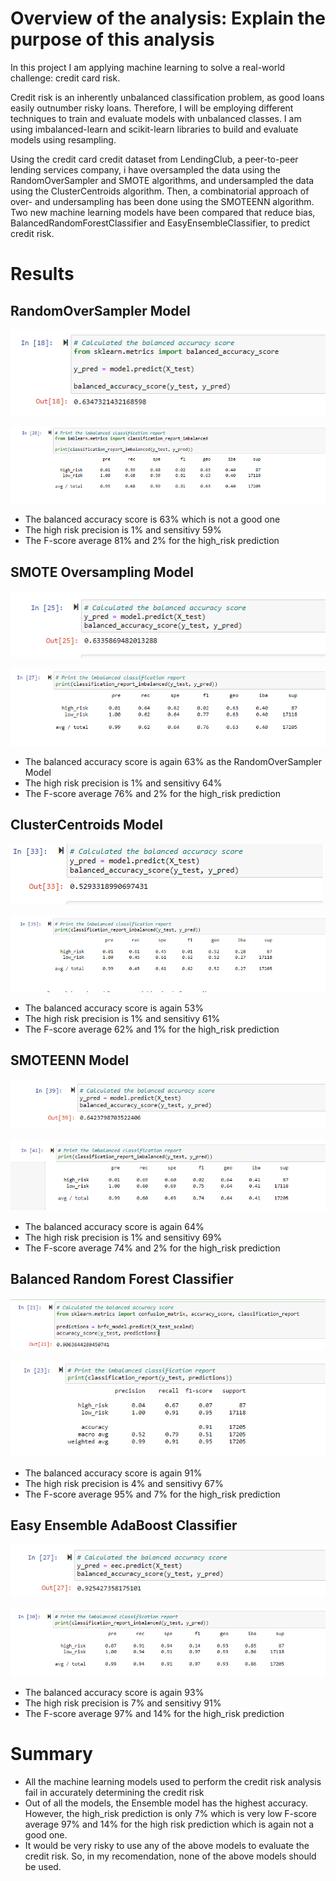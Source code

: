 # Overview of the analysis: Explain the purpose of this analysis

In this project I am applying  machine learning to solve a real-world challenge: credit card risk. 

Credit risk is an inherently unbalanced classification problem, as good loans easily outnumber risky loans. Therefore, I will be employing
different techniques to train and evaluate models with unbalanced classes. I am using imbalanced-learn and scikit-learn libraries to build 
and evaluate models using resampling.

Using the credit card credit dataset from LendingClub, a peer-to-peer lending services company, i have oversampled the data using the 
RandomOverSampler and SMOTE algorithms, and undersampled the data using the ClusterCentroids algorithm. Then, a combinatorial 
approach of over- and undersampling has been done using the SMOTEENN algorithm. Two new machine learning models have been compared that 
reduce bias, BalancedRandomForestClassifier and EasyEnsembleClassifier, to predict credit risk. 

# Results

## RandomOverSampler Model

![img1](images/RS1.png)

![img1](images/RS2.png)

- The balanced accuracy score is 63% which is not a good one
- The high risk precision is 1% and sensitivy 59% 
- The F-score average 81% and 2% for the high_risk prediction


## SMOTE Oversampling Model

![img1](images/smt1.png)

![img1](images/smt2.png)

- The balanced accuracy score is again 63% as the RandomOverSampler Model
- The high risk precision is 1% and sensitivy 64% 
- The F-score average 76% and 2% for the high_risk prediction


## ClusterCentroids Model

![img1](images/US.png)

![img1](images/US2.png)

- The balanced accuracy score is again 53% 
- The high risk precision is 1% and sensitivy 61% 
- The F-score average 62% and 1% for the high_risk prediction


## SMOTEENN Model

![img1](images/ous1.png)

![img1](images/ous2.png)

- The balanced accuracy score is again 64% 
- The high risk precision is 1% and sensitivy 69% 
- The F-score average 74% and 2% for the high_risk prediction


## Balanced Random Forest Classifier

![img1](images/brfc1.png)

![img1](images/brfc2.png)

- The balanced accuracy score is again 91% 
- The high risk precision is 4% and sensitivy 67%
- The F-score average 95% and 7% for the high_risk prediction 

## Easy Ensemble AdaBoost Classifier

![img1](images/eea1.png)

![img1](images/eea2.png)

- The balanced accuracy score is again 93% 
- The high risk precision is 7% and sensitivy 91% 
- The F-score average 97% and 14% for the high_risk prediction 

# Summary

- All the machine learning models used to perform the credit risk analysis fail in accurately determining the credit risk
- Out of all the models, the Ensemble model has the highest accuracy. However, the high_risk prediction is only 7% which is very low
  F-score average 97% and 14% for the high risk prediction which is again not a good one.
- It would be very risky to use any of the above models to evaluate the credit risk. So, in my recomendation, none of the above models 
  should be used. 


